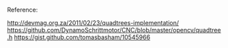 Reference:

http://devmag.org.za/2011/02/23/quadtrees-implementation/
https://github.com/DynamoSchrittmotor/CNC/blob/master/opencv/quadtree.h
https://gist.github.com/tomasbasham/10545966
